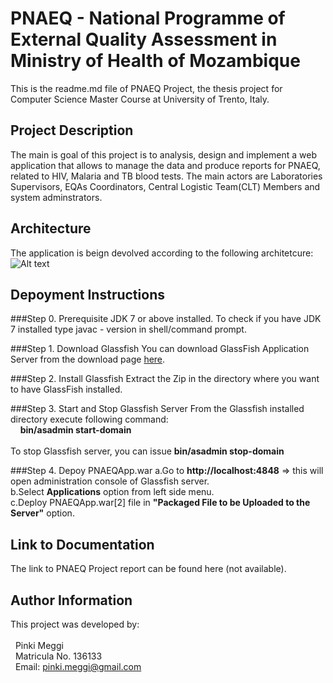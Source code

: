 # PNAEQ - National Programme of External Quality Assessment in Ministry of Health of Mozambique
This is the readme.md file of PNAEQ Project, the thesis project for Computer Science Master Course at University of Trento, Italy.

## Project Description
The main is goal of this project is to analysis, design and implement a web application that allows to manage the data and
produce reports for PNAEQ, related to HIV, Malaria and TB blood tests.
The main actors are Laboratories Supervisors, EQAs Coordinators, Central Logistic Team(CLT) Members and system adminstrators.

## Architecture
The application is beign devolved according to the following architetcure:
![Alt text](architecture.png?raw=true "PNAEQ Architecture")

## Depoyment Instructions
###Step 0. Prerequisite
JDK 7 or above installed.
To check if you have JDK 7 installed type javac - version in shell/command prompt.

###Step 1. Download Glassfish
You can download GlassFish Application Server from the download page [here](https://glassfish.java.net/download.html).

###Step 2. Install Glassfish
Extract the Zip in the directory where you want to have GlassFish installed.

###Step 3. Start and Stop Glassfish Server
From the Glassfish installed directory execute following command:<br>
&nbsp;&nbsp;&nbsp;&nbsp;**bin/asadmin start-domain**<br>    
To stop Glassfish server, you can issue **bin/asadmin stop-domain**

###Step 4. Depoy PNAEQApp.war
a.Go to **http://localhost:4848** => this will open administration console of Glassfish server.<br>
b.Select **Applications** option from left side menu.<br>
c.Deploy PNAEQApp.war[2] file in **"Packaged File to be Uploaded to the Server"** option.


## Link to Documentation
The link to PNAEQ Project report can be found here (not available). 

## Author Information
This project was developed by:<br><br>
&nbsp;&nbsp;Pinki Meggi<br>
&nbsp;&nbsp;Matricula No. 136133<br>
&nbsp;&nbsp;Email: pinki.meggi@gmail.com<br>

[1]:
[2]:
